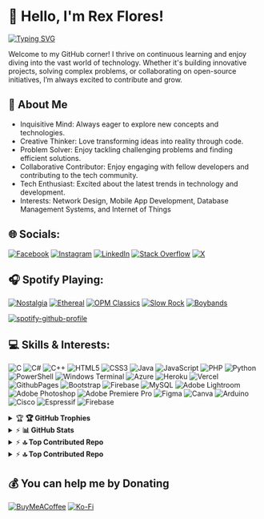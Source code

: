 # 👋 Hello, I'm Rex Flores!

[![Typing SVG](https://readme-typing-svg.herokuapp.com?font=comfortaa&color=016EEA&size=24&width=600&lines=Computer+Engineering+Technology+Student;Passionate+Learner;Developer;Open+Source+Enthusiast)](https://git.io/typing-svg)

Welcome to my GitHub corner! I thrive on continuous learning and enjoy diving into the vast world of technology. Whether it's building innovative projects, solving complex problems, or collaborating on open-source initiatives, I’m always excited to contribute and grow.

## 🌟 About Me
- Inquisitive Mind: Always eager to explore new concepts and technologies.
- Creative Thinker: Love transforming ideas into reality through code.
- Problem Solver: Enjoy tackling challenging problems and finding efficient solutions.
- Collaborative Contributor: Enjoy engaging with fellow developers and contributing to the tech community.
- Tech Enthusiast: Excited about the latest trends in technology and development.
- Interests: Network Design, Mobile App Development, Database Management Systems, and Internet of Things

## 🌐 Socials:

[![Facebook](https://img.shields.io/badge/Facebook-%231877F2.svg?logo=Facebook&logoColor=white)](https://facebook.com/rexdaivid) [![Instagram](https://img.shields.io/badge/Instagram-%23E4405F.svg?logo=Instagram&logoColor=white)](https://instagram.com/r.daivid) [![LinkedIn](https://img.shields.io/badge/LinkedIn-%230077B5.svg?logo=linkedin&logoColor=white)](https://linkedin.com/in/rex-daivid-flores-59b829240) [![Stack Overflow](https://img.shields.io/badge/-Stackoverflow-FE7A16?logo=stack-overflow&logoColor=white)](https://stackoverflow.com/users/17325675) [![X](https://img.shields.io/badge/X-black.svg?logo=X&logoColor=white)](https://x.com/rdaivid_f) 

## 🎧 Spotify Playing:

[![Nostalgia](https://img.shields.io/badge/Nostalgia%20-%231DB954.svg?&style=flat-square&logo=spotify&logoColor=white)](https://open.spotify.com/playlist/2TeVPkyba77luOVkRZ8KMY?si=f037853241c64973) [![Ethereal](https://img.shields.io/badge/Ethereal%20-%231DB954.svg?&style=flat-square&logo=spotify&logoColor=white)](https://open.spotify.com/playlist/3ZcQuXJZ5DAAs6ZvHSsdGf?si=04db20dea19d42ea) [![OPM Classics](https://img.shields.io/badge/OPM%20Classics-%231DB954.svg?&style=flat-square&logo=spotify&logoColor=white)](https://open.spotify.com/playlist/4ugCYw2otudt6qxUrJBSjp?si=5d2dd1ccc02f4249) [![Slow Rock](https://img.shields.io/badge/Slow%20Rock-%231DB954.svg?&style=flat-square&logo=spotify&logoColor=white)](https://open.spotify.com/playlist/68V0teXpNodVUqidBcqyB4?si=88421015dd794db4) [![Boybands](https://img.shields.io/badge/Boybands%20-%231DB954.svg?&style=flat-square&logo=spotify&logoColor=white)](https://open.spotify.com/playlist/21MC0jYG5vdF70neNkMRlt?si=2d0fc894eff74d93) 

[![spotify-github-profile](https://spotify-github-profile.vercel.app/api/view?uid=wvaq708823x6t9z4p6pa7fh4m&cover_image=true&theme=natemoo-re&show_offline=true&background_color=121212&interchange=true&bar_color=53b14f&bar_color_cover=false)](https://spotify-github-profile.vercel.app/api/view?uid=wvaq708823x6t9z4p6pa7fh4m&redirect=true)

## 💻 Skills & Interests:

![C](https://img.shields.io/badge/c-%2300599C.svg?style=for-the-badge&logo=c&logoColor=white) ![C#](https://img.shields.io/badge/c%23-%23239120.svg?style=for-the-badge&logo=csharp&logoColor=white) ![C++](https://img.shields.io/badge/c++-%2300599C.svg?style=for-the-badge&logo=c%2B%2B&logoColor=white) ![HTML5](https://img.shields.io/badge/html5-%23E34F26.svg?style=for-the-badge&logo=html5&logoColor=white) ![CSS3](https://img.shields.io/badge/css3-%231572B6.svg?style=for-the-badge&logo=css3&logoColor=white) ![Java](https://img.shields.io/badge/java-%23ED8B00.svg?style=for-the-badge&logo=openjdk&logoColor=white) ![JavaScript](https://img.shields.io/badge/javascript-%23323330.svg?style=for-the-badge&logo=javascript&logoColor=%23F7DF1E) ![PHP](https://img.shields.io/badge/php-%23777BB4.svg?style=for-the-badge&logo=php&logoColor=white) ![Python](https://img.shields.io/badge/python-3670A0?style=for-the-badge&logo=python&logoColor=ffdd54) ![PowerShell](https://img.shields.io/badge/PowerShell-%235391FE.svg?style=for-the-badge&logo=powershell&logoColor=white) ![Windows Terminal](https://img.shields.io/badge/Windows%20Terminal-%234D4D4D.svg?style=for-the-badge&logo=windows-terminal&logoColor=white) ![Azure](https://img.shields.io/badge/azure-%230072C6.svg?style=for-the-badge&logo=microsoftazure&logoColor=white) ![Heroku](https://img.shields.io/badge/heroku-%23430098.svg?style=for-the-badge&logo=heroku&logoColor=white) ![Vercel](https://img.shields.io/badge/vercel-%23000000.svg?style=for-the-badge&logo=vercel&logoColor=white) ![GithubPages](https://img.shields.io/badge/github%20pages-121013?style=for-the-badge&logo=github&logoColor=white) ![Bootstrap](https://img.shields.io/badge/bootstrap-%238511FA.svg?style=for-the-badge&logo=bootstrap&logoColor=white) ![Firebase](https://img.shields.io/badge/firebase-a08021?style=for-the-badge&logo=firebase&logoColor=ffcd34) ![MySQL](https://img.shields.io/badge/mysql-4479A1.svg?style=for-the-badge&logo=mysql&logoColor=white) ![Adobe Lightroom](https://img.shields.io/badge/Adobe%20Lightroom-31A8FF.svg?style=for-the-badge&logo=Adobe%20Lightroom&logoColor=white) ![Adobe Photoshop](https://img.shields.io/badge/adobe%20photoshop-%2331A8FF.svg?style=for-the-badge&logo=adobe%20photoshop&logoColor=white) ![Adobe Premiere Pro](https://img.shields.io/badge/Adobe%20Premiere%20Pro-9999FF.svg?style=for-the-badge&logo=Adobe%20Premiere%20Pro&logoColor=white) ![Figma](https://img.shields.io/badge/figma-%23F24E1E.svg?style=for-the-badge&logo=figma&logoColor=white) ![Canva](https://img.shields.io/badge/Canva-%2300C4CC.svg?style=for-the-badge&logo=Canva&logoColor=white) ![Arduino](https://img.shields.io/badge/-Arduino-00979D?style=for-the-badge&logo=Arduino&logoColor=white) ![Cisco](https://img.shields.io/badge/cisco-%23049fd9.svg?style=for-the-badge&logo=cisco&logoColor=black) ![Espressif](https://img.shields.io/badge/espressif-E7352C.svg?style=for-the-badge&logo=espressif&logoColor=white) ![Firebase](https://img.shields.io/badge/firebase-%23039BE5.svg?style=for-the-badge&logo=firebase)

<details>
    <summary>&#127942 <b>🏆 GitHub Trophies</b></summary><br/>
    
![](https://github-profile-trophy.vercel.app/?username=rexflores&theme=radical&no-frame=false&no-bg=true&margin-w=4)
</details>

<details>
    <summary>&#9889 <b>📊 GitHub Stats</b></summary><br/>
    
![](https://github-readme-stats.vercel.app/api?username=rexflores&theme=calm_pink&hide_border=true&include_all_commits=false&count_private=false)<br/>
![](https://github-readme-streak-stats.herokuapp.com/?user=rexflores&theme=calm_pink&hide_border=true)<br/>
![](https://github-readme-stats.vercel.app/api/top-langs/?username=rexflores&theme=calm_pink&hide_border=true&include_all_commits=false&count_private=false&layout=compact)
</details>

<details>
    <summary>&#9889 <b>🔝 Top Contributed Repo</b></summary><br/>

![](https://github-contributor-stats.vercel.app/api?username=rexflores&limit=5&theme=calm_pink&combine_all_yearly_contributions=true)
</details>

<details>
    <summary>&#9889 <b>🔝 Top Contributed Repo</b></summary><br/>
    
[![](https://visitcount.itsvg.in/api?id=rexflores&icon=5&color=0)](https://visitcount.itsvg.in)
</details>

## 💰 You can help me by Donating

[![BuyMeACoffee](https://img.shields.io/badge/Buy%20Me%20a%20Coffee-ffdd00?style=for-the-badge&logo=buy-me-a-coffee&logoColor=black)](https://buymeacoffee.com/rexflores) [![Ko-Fi](https://img.shields.io/badge/Ko--fi-F16061?style=for-the-badge&logo=ko-fi&logoColor=white)](https://ko-fi.com/rexflores) 

